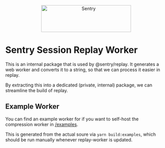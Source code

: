 <p align="center">
  <a href="https://sentry.io/?utm_source=github&utm_medium=logo" target="_blank">
    <img src="https://sentry-brand.storage.googleapis.com/sentry-wordmark-dark-280x84.png" alt="Sentry" width="280" height="84">
  </a>
</p>

# Sentry Session Replay Worker

This is an internal package that is used by @sentry/replay.
It generates a web worker and converts it to a string, so that we can process it easier in replay.

By extracting this into a dedicated (private, internal) package, we can streamline the build of replay.

## Example Worker

You can find an example worker for if you want to self-host the compression worker in [/examples](./examples/).

This is generated from the actual soure via `yarn build:examples`, which should be run manually whenever replay-worker is updated.
